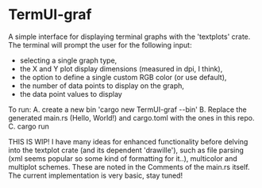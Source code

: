 # TermUI-graf
A simple interface for displaying terminal graphs with the 'textplots' crate.
The terminal will prompt the user for the following input: 
- selecting a single graph type,
- the X and Y plot display dimensions (measured in dpi, I think),
- the option to define a single custom RGB color (or use default),
- the number of data points to display on the graph,
- the data point values to display 

To run: 
A. create a new bin 'cargo new TermUI-graf --bin'   B. Replace the generated main.rs (Hello, World!) and cargo.toml with the ones in this repo.   C. cargo run

THIS IS WIP! I have many ideas for enhanced functionality before delving into the textplot crate (and its dependent 'drawille'), such as file parsing (xml seems popular so some kind of formatting for it..), multicolor and multiplot schemes. These are noted in the Comments of the main.rs itself. The current implementation is very basic, stay tuned!
